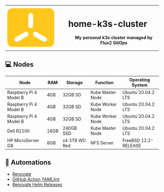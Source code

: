 # 
<table>
    <tr>
        <th>
            <img src="docs/content/k3s-icon-color.png?raw=true" alt="drawing" width="200"/>
        </th>
        <th>
            <dl>
                <dt><h1>home-k3s-cluster</h3></dt>
                <dd>My personal k3s cluster managed by Flux2 GitOps</dd>
            </dl>
        </th>
    </tr>
</table>




## 💻 Nodes
| Node                     | RAM  | Storage       | Function          | Operating System
| ------------------------ |------| ------------- | ----------------- | ---------------------- |
| Raspberry Pi 4 Model B   | 4GB  | 32GB SD       | Kube Master Node  | Ubuntu 20.04.2 LTS     |
| Raspberry Pi 4 Model B   | 4GB  | 32GB SD       | Kube Worker Node  | Ubuntu 20.04.2 LTS     |
| Raspberry Pi 4 Model B   | 4GB  | 32GB SD       | Kube Worker Node  | Ubuntu 20.04.2 LTS     |
| Dell R210II              | 16GB | 240GB SSD     | Kube Master Node  | Ubuntu 20.04.2 LTS     |
| HP MicroServer G8        | 8GB  | x4 3TB WD Red | NFS Server        | FreeBSD 12.2-RELEASE   |


## 🦾 Automations
- [Renovate](https://github.com/renovatebot/renovate)
- [GitHub Action YAMLlint](https://github.com/ibiqlik/action-yamllint)
- [Renovate Helm Releases](https://github.com/k8s-at-home/renovate-helm-releases)

